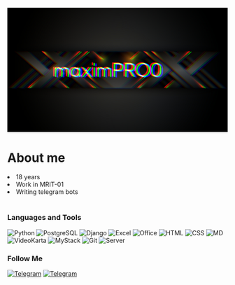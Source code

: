 [![Header](https://github.com/maximPRO0/maximPRO0/blob/main/assets/Picsart_22-09-30_21-19-50-215.jpg)]()

### <h1>About me</h1>
<li>
    18 years
</li>
<li>
    Work in MRIT-01
</li>
<li>
    Writing telegram bots
</li>

<br>

### Languages and Tools

![Python](https://img.shields.io/badge/Python-14354C?style=for-the-badge&logo=python&logoColor=white)
![PostgreSQL](https://img.shields.io/badge/PostgreSQL-316192?style=for-the-badge&logo=postgresql&logoColor=white)
![Django](	https://img.shields.io/badge/Django-092E20?style=for-the-badge&logo=django&logoColor=white)
![Excel](https://img.shields.io/badge/Microsoft_Excel-217346?style=for-the-badge&logo=microsoft-excel&logoColor=white)
![Office](https://img.shields.io/badge/Microsoft_Office-D83B01?style=for-the-badge&logo=microsoft-office&logoColor=white)
![HTML](https://img.shields.io/badge/HTML5-E34F26?style=for-the-badge&logo=html5&logoColor=white)
![CSS](https://img.shields.io/badge/CSS-239120?&style=for-the-badge&logo=css3&logoColor=white)
![MD](https://img.shields.io/badge/Markdown-000000?style=for-the-badge&logo=markdown&logoColor=white)
![VideoKarta](https://img.shields.io/badge/NVIDIA-GTX1650-76B900?style=for-the-badge&logo=nvidia&logoColor=white)
![MyStack](	https://img.shields.io/badge/Stack_Overflow-FE7A16?style=for-the-badge&logo=stack-overflow&logoColor=white)
![Git](https://img.shields.io/badge/GIT-E44C30?style=for-the-badge&logo=git&logoColor=white)
![Server](https://img.shields.io/badge/Heroku-430098?style=for-the-badge&logo=heroku&logoColor=white)


### Follow Me
[![Telegram](https://img.shields.io/badge/Telegram-2CA5E0?style=for-the-badge&logo=telegram&logoColor=white)](https://t.me/maximPRO0)
[![Telegram](https://img.shields.io/badge/Instagram-E4405F?style=for-the-badge&logo=instagram&logoColor=white)](https://www.instagram.com/_w1nston_churchill_/)
